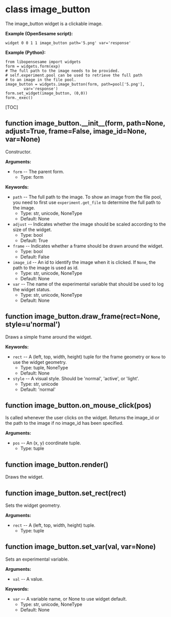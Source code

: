<div class="ClassDoc YAMLDoc" id="image_button" markdown="1">

# class __image_button__

The image_button widget is a clickable image.

__Example (OpenSesame script):__

~~~
widget 0 0 1 1 image_button path='5.png' var='response'
~~~

__Example (Python):__

~~~ .python
from libopensesame import widgets
form = widgets.form(exp)
# The full path to the image needs to be provided.
# self.experiment.pool can be used to retrieve the full path
# to an image in the file pool.
image_button = widgets.image_button(form, path=pool['5.png'],
        var='response')
form.set_widget(image_button, (0,0))
form._exec()
~~~

[TOC]

<div class="FunctionDoc YAMLDoc" id="image_button-__init__" markdown="1">

## function __image\_button\.\_\_init\_\___\(form, path=None, adjust=True, frame=False, image\_id=None, var=None\)

Constructor.

__Arguments:__

- `form` -- The parent form.
	- Type: form

__Keywords:__

- `path` -- The full path to the image. To show an image from the file pool, you need to first use `experiment.get_file` to determine the full path to the image.
	- Type: str, unicode, NoneType
	- Default: None
- `adjust` -- Indicates whether the image should be scaled according to the size of the widget.
	- Type: bool
	- Default: True
- `frame` -- Indicates whether a frame should be drawn around the widget.
	- Type: bool
	- Default: False
- `image_id` -- An id to identify the image when it is clicked. If `None`, the path to the image is used as id.
	- Type: str, unicode, NoneType
	- Default: None
- `var` -- The name of the experimental variable that should be used to log the widget status.
	- Type: str, unicode, NoneType
	- Default: None

</div>

[image_button.__init__]: #image_button-__init__
[__init__]: #image_button-__init__

<div class="FunctionDoc YAMLDoc" id="image_button-draw_frame" markdown="1">

## function __image\_button\.draw\_frame__\(rect=None, style=u'normal'\)

Draws a simple frame around the widget.

__Keywords:__

- `rect` -- A (left, top, width, height) tuple for the frame geometry or `None` to use the widget geometry.
	- Type: tuple, NoneType
	- Default: None
- `style` -- A visual style. Should be 'normal', 'active', or 'light'.
	- Type: str, unicode
	- Default: 'normal'

</div>

[image_button.draw_frame]: #image_button-draw_frame
[draw_frame]: #image_button-draw_frame

<div class="FunctionDoc YAMLDoc" id="image_button-on_mouse_click" markdown="1">

## function __image\_button\.on\_mouse\_click__\(pos\)

Is called whenever the user clicks on the widget. Returns the image_id or the path to the image if no image_id has been specified.

__Arguments:__

- `pos` -- An (x, y) coordinate tuple.
	- Type: tuple

</div>

[image_button.on_mouse_click]: #image_button-on_mouse_click
[on_mouse_click]: #image_button-on_mouse_click

<div class="FunctionDoc YAMLDoc" id="image_button-render" markdown="1">

## function __image\_button\.render__\(\)

Draws the widget.

</div>

[image_button.render]: #image_button-render
[render]: #image_button-render

<div class="FunctionDoc YAMLDoc" id="image_button-set_rect" markdown="1">

## function __image\_button\.set\_rect__\(rect\)

Sets the widget geometry.

__Arguments:__

- `rect` -- A (left, top, width, height) tuple.
	- Type: tuple

</div>

[image_button.set_rect]: #image_button-set_rect
[set_rect]: #image_button-set_rect

<div class="FunctionDoc YAMLDoc" id="image_button-set_var" markdown="1">

## function __image\_button\.set\_var__\(val, var=None\)

Sets an experimental variable.

__Arguments:__

- `val` -- A value.

__Keywords:__

- `var` -- A variable name, or None to use widget default.
	- Type: str, unicode, NoneType
	- Default: None

</div>

[image_button.set_var]: #image_button-set_var
[set_var]: #image_button-set_var

</div>

[image_button]: #image_button

